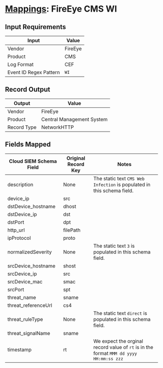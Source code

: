 # [Mappings](README.md): FireEye CMS WI

## Input Requirements

|Input|Value|
|-----|-----|
|Vendor|FireEye|
|Product|CMS|
|Log Format|CEF|
|Event ID Regex Pattern|`WI`|

## Record Output

|Output|Value|
|------|-----|
|Vendor|FireEye|
|Product|Central Management System|
|Record Type|NetworkHTTP|

## Fields Mapped

|Cloud SIEM Schema Field|Original Record Key|Notes|
|-----------------------|-------------------|-----|
|description|None|The static text `CMS Web Infection` is populated in this schema field.|
|device_ip|src||
|dstDevice_hostname|dhost||
|dstDevice_ip|dst||
|dstPort|dpt||
|http_url|filePath||
|ipProtocol|proto||
|normalizedSeverity|None|The static text `3` is populated in this schema field.|
|srcDevice_hostname|shost||
|srcDevice_ip|src||
|srcDevice_mac|smac||
|srcPort|spt||
|threat_name|sname||
|threat_referenceUrl|cs4||
|threat_ruleType|None|The static text `direct` is populated in this schema field.|
|threat_signalName|sname||
|timestamp|rt|We expect the orginal record value of `rt` is in the format `MMM dd yyyy HH:mm:ss zzz`|

